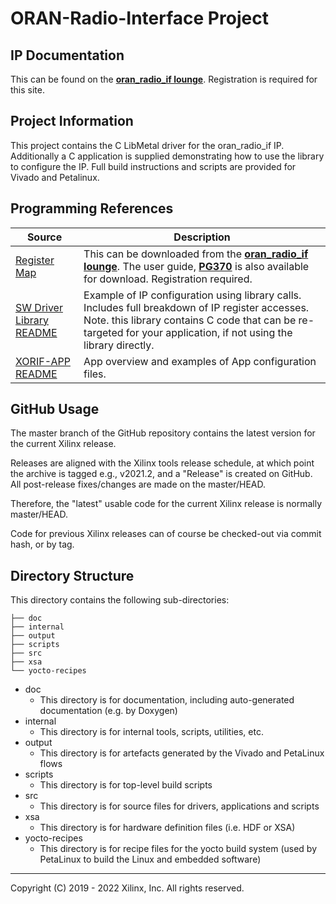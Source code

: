 # ORAN-Radio-Interface Project

## IP Documentation
This can be found on the [**oran_radio_if lounge**](https://www.xilinx.com/member/oran-radio-if.html). Registration is required for this site.

## Project Information

This project contains the C LibMetal driver for the oran_radio_if IP. Additionally a C application is supplied demonstrating how to use the library to configure the IP. Full build instructions and scripts are provided for Vivado and Petalinux. 

## Programming References

|Source|Description|
|---|---|
|[Register Map](https://www.xilinx.com/member/oran-radio-if.html)|This can be downloaded from the [**oran_radio_if lounge**](https://www.xilinx.com/member/oran-radio-if.html). The user guide, [**PG370**](https://www.xilinx.com/member/oran-radio-if.html) is also available for download. Registration required.|
|[SW Driver Library README](https://github.com/Xilinx/wireless-xorif/tree/master/src/libxorif/README.md)|Example of IP configuration using library calls. Includes full breakdown of IP register accesses. Note. this library contains C code that can be re-targeted for your application, if not using the library directly.|
|[XORIF-APP README](https://github.com/Xilinx/wireless-xorif/tree/master/src/xorif-app/README.md)|App overview and examples of App configuration files.|

## GitHub Usage
The master branch of the GitHub repository contains the latest version for the current Xilinx release.

Releases are aligned with the Xilinx tools release schedule, at which point the archive is tagged e.g., v2021.2, and a "Release" is created on GitHub. All post-release fixes/changes are made on the master/HEAD.

Therefore, the "latest" usable code for the current Xilinx release is normally master/HEAD.

Code for previous Xilinx releases can of course be checked-out via commit hash, or by tag.

## Directory Structure

This directory contains the following sub-directories:

~~~
├── doc
├── internal
├── output
├── scripts
├── src
├── xsa
└── yocto-recipes
~~~

* doc
	* This directory is for documentation, including auto-generated documentation (e.g. by Doxygen)
* internal
	* This directory is for internal tools, scripts, utilities, etc.
* output
	* This directory is for artefacts generated by the Vivado and PetaLinux flows 
* scripts
	* This directory is for top-level build scripts
* src
	* This directory is for source files for drivers, applications and scripts
* xsa
	* This directory is for hardware definition files (i.e. HDF or XSA)
* yocto-recipes
	* This directory is for recipe files for the yocto build system (used by PetaLinux to build the Linux and embedded software)

---

Copyright (C) 2019 - 2022 Xilinx, Inc. All rights reserved.
